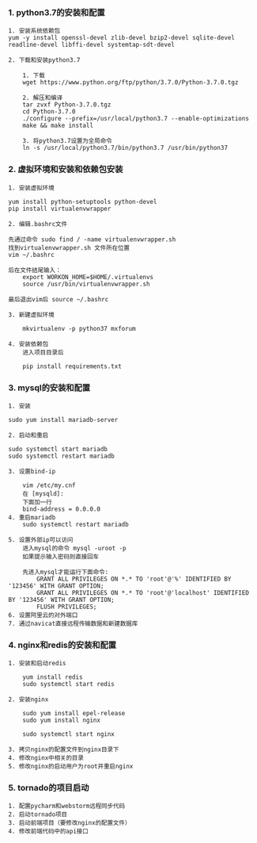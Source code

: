 ### 1. python3.7的安装和配置


    1. 安装系统依赖包
    yum -y install openssl-devel zlib-devel bzip2-devel sqlite-devel readline-devel libffi-devel systemtap-sdt-devel
    
    2. 下载和安装python3.7 
        
        1. 下载
        wget https://www.python.org/ftp/python/3.7.0/Python-3.7.0.tgz
        
        2. 解压和编译
        tar zvxf Python-3.7.0.tgz
        cd Python-3.7.0
        ./configure --prefix=/usr/local/python3.7 --enable-optimizations
        make && make install
        
        3. 将python3.7设置为全局命令
        ln -s /usr/local/python3.7/bin/python3.7 /usr/bin/python37
    
    
### 2. 虚拟环境和安装和依赖包安装
    
    1. 安装虚拟环境
    
    yum install python-setuptools python-devel
    pip install virtualenvwrapper
    
    2. 编辑.bashrc文件
    
    先通过命令 sudo find / -name virtualenvwrapper.sh
    找到virtualenvwrapper.sh 文件所在位置
    vim ~/.bashrc
    
    后在文件结尾输入：
        export WORKON_HOME=$HOME/.virtualenvs
        source /usr/bin/virtualenvwrapper.sh
    
    最后退出vim后 source ~/.bashrc

    3. 新建虚拟环境
        
        mkvirtualenv -p python37 mxforum
    
    4. 安装依赖包
        进入项目目录后
        
        pip install requirements.txt


### 3. mysql的安装和配置
    
    1. 安装
    
    sudo yum install mariadb-server

    2. 启动和重启
        
    sudo systemctl start mariadb
    sudo systemctl restart mariadb
    
    3. 设置bind-ip
        
        vim /etc/my.cnf
        在 [mysqld]:
        下面加一行
        bind-address = 0.0.0.0
    4. 重启mariadb
        sudo systemctl restart mariadb
    
    5. 设置外部ip可以访问
        进入mysql的命令 mysql -uroot -p
        如果提示输入密码则直接回车
        
        先进入mysql才能运行下面命令:
            GRANT ALL PRIVILEGES ON *.* TO 'root'@'%' IDENTIFIED BY '123456' WITH GRANT OPTION;
            GRANT ALL PRIVILEGES ON *.* TO 'root'@'localhost' IDENTIFIED BY '123456' WITH GRANT OPTION;
            FLUSH PRIVILEGES;
    6. 设置阿里云的对外端口
    7. 通过navicat直接远程传输数据和新建数据库
    

### 4. nginx和redis的安装和配置
    
    1. 安装和启动redis
        
        yum install redis
        sudo systemctl start redis

    2. 安装nginx
        
        sudo yum install epel-release
        sudo yum install nginx
        
        sudo systemctl start nginx
        
    3. 拷贝nginx的配置文件到nginx目录下
    4. 修改nginx中相关的目录
    5. 修改nginx的启动用户为root并重启nginx
        

### 5. tornado的项目启动

    1. 配置pycharm和webstorm远程同步代码
    2. 启动tornado项目
    3. 启动前端项目（要修改nginx的配置文件）
    4. 修改前端代码中的api接口

    
    